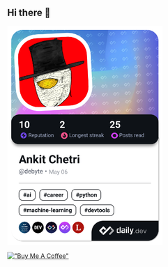 ## Hi there 👋

<!--
**Debyte404/Debyte404** is a ✨ _special_ ✨ repository because its `README.md` (this file) appears on your GitHub profile.

Here are some ideas to get you started:

- 🔭 I’m currently working on ...
- 🌱 I’m currently learning ...
- 👯 I’m looking to collaborate on ...
- 🤔 I’m looking for help with ...
- 💬 Ask me about ...
- 📫 How to reach me: ...
- 😄 Pronouns: ...
- ⚡ Fun fact: ...
-->

<a href="https://app.daily.dev/debyte"><img src="./devcard.png" width="356" alt="Ankit Chetri's Dev Card"/></a>

[!["Buy Me A Coffee"](https://cdn.buymeacoffee.com/buttons/v2/default-yellow.png)](https://www.buymeacoffee.com/debyte)
